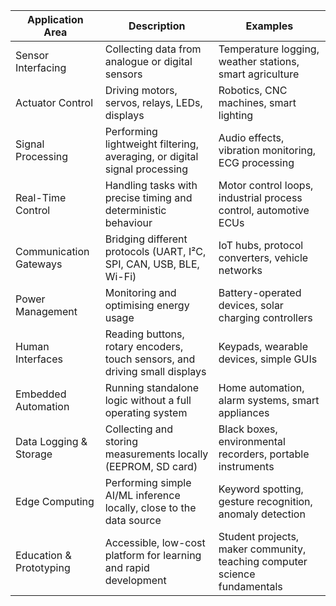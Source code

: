 | Application Area | Description | Examples |
|----|-----|----|
| Sensor Interfacing | Collecting data from analogue or digital sensors | Temperature logging, weather stations, smart agriculture |
| Actuator Control | Driving motors, servos, relays, LEDs, displays | Robotics, CNC machines, smart lighting |
| Signal Processing | Performing lightweight filtering, averaging, or digital signal processing | Audio effects, vibration monitoring, ECG processing |
| Real-Time Control | Handling tasks with precise timing and deterministic behaviour | Motor control loops, industrial process control, automotive ECUs |
| Communication Gateways | Bridging different protocols (UART, I²C, SPI, CAN, USB, BLE, Wi-Fi) | IoT hubs, protocol converters, vehicle networks |
| Power Management | Monitoring and optimising energy usage | Battery-operated devices, solar charging controllers |
| Human Interfaces | Reading buttons, rotary encoders, touch sensors, and driving small displays | Keypads, wearable devices, simple GUIs |
| Embedded Automation | Running standalone logic without a full operating system | Home automation, alarm systems, smart appliances |
| Data Logging & Storage | Collecting and storing measurements locally (EEPROM, SD card) | Black boxes, environmental recorders, portable instruments |
| Edge Computing | Performing simple AI/ML inference locally, close to the data source | Keyword spotting, gesture recognition, anomaly detection |
| Education & Prototyping | Accessible, low-cost platform for learning and rapid development | Student projects, maker community, teaching computer science fundamentals|